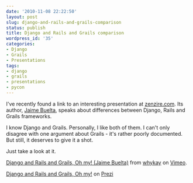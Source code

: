 ```yaml
---
date: '2010-11-08 22:22:50'
layout: post
slug: django-and-rails-and-grails-comparison
status: publish
title: Django and Rails and Grails comparison
wordpress_id: '35'
categories:
- Django
- Grails
- Presentations
tags:
- django
- grails
- presentations
- pycon
---
```


I've recently found a link to an interesting presentation at [zenzire.com](http://www.zenzire.com/archive/comparison-between-django-rails-and-grails/). Its author, [Jaime Buelta](http://wrongsideofmemphis.wordpress.com/), speaks about differences between Django, Rails and Grails frameworks.





I know Django and Grails. Personally, I like both of them. I can't only disagree with one argument about Grails - it's rather poorly documented. But still, it deserves to give it a shot.





Just take a look at it.





[Django and Rails and Grails, Oh my! (Jaime Buelta)](http://vimeo.com/14083682) from [whykay](http://vimeo.com/whykay) on [Vimeo](http://vimeo.com).





[Django and Rails and Grails, Oh my!](http://prezi.com/n9re7-x9guah/django-and-rails-and-grails-oh-my/) on [Prezi](http://prezi.com)
